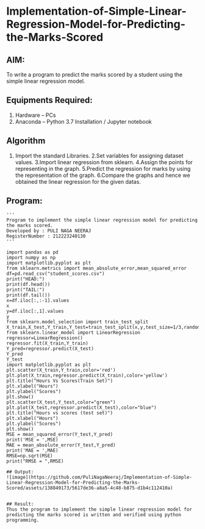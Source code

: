 # Implementation-of-Simple-Linear-Regression-Model-for-Predicting-the-Marks-Scored

## AIM:
To write a program to predict the marks scored by a student using the simple linear regression model.

## Equipments Required:
1. Hardware – PCs
2. Anaconda – Python 3.7 Installation / Jupyter notebook

## Algorithm
1. Import the standard Libraries.
2.Set variables for assigning dataset values.
3.Import linear regression from sklearn.
4.Assign the points for representing in the graph.
5.Predict the regression for marks by using the representation of the graph.
6.Compare the graphs and hence we obtained the linear regression for the given datas.

## Program:
```
'''
Program to implement the simple linear regression model for predicting the marks scored.
Developed by : PULI NAGA NEERAJ
RegisterNumber : 212223240130
'''

import pandas as pd
import numpy as np
import matplotlib.pyplot as plt
from sklearn.metrics import mean_absolute_error,mean_squared_error
df=pd.read_csv("student_scores.csv")
print("HEAD:")
print(df.head())
print("TAIL:")
print(df.tail())
x=df.iloc[:,:-1].values
x
y=df.iloc[:,1].values
y
from sklearn.model_selection import train_test_split
X_train,X_test,Y_train,Y_test=train_test_split(x,y,test_size=1/3,random_state=0)
from sklearn.linear_model import LinearRegression
regressor=LinearRegression()
regressor.fit(X_train,Y_train)
Y_pred=regressor.predict(X_test)
Y_pred
Y_test
import matplotlib.pyplot as plt
plt.scatter(X_train,Y_train,color='red')
plt.plot(X_train,regressor.predict(X_train),color='yellow')
plt.title("Hours Vs Scores(Train Set)")
plt.xlabel("Hours")
plt.ylabel("Scores")
plt.show()
plt.scatter(X_test,Y_test,color="green")
plt.plot(X_test,regressor.predict(X_test),color="blue")
plt.title("Hours vs scores (test set)")
plt.xlabel("Hours")
plt.ylabel("Scores")
plt.show()
MSE = mean_squared_error(Y_test,Y_pred)
print('MSE = ',MSE)
MAE = mean_absolute_error(Y_test,Y_pred)
print('MAE = ',MAE)
RMSE=np.sqrt(MSE)
print("RMSE = ",RMSE)

## Output:
![image](https://github.com/PuliNagaNeeraj/Implementation-of-Simple-Linear-Regression-Model-for-Predicting-the-Marks-Scored/assets/138849173/5617de36-a8a5-4c48-b875-d1b4c112410a)


## Result:
Thus the program to implement the simple linear regression model for predicting the marks scored is written and verified using python programming.
